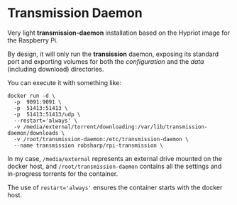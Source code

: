Transmission Daemon
===================

Very light **transmission-daemon** installation based on the Hypriot image for
the Raspberry Pi.

By design, it will only run the **transission** daemon, exposing its standard
port and exporting volumes for both the *configuration* and the *data*
(including download) directories.

You can execute it with something like:

```
docker run -d \
  -p  9091:9091 \
  -p  51413:51413 \
  -p  51413:51413/udp \
  --restart='always' \
  -v /media/external/torrent/downloading:/var/lib/transmission-daemon/downloads \
  -v /root/transmission-daemon:/etc/transmission-daemon \
  --name transmission robsharp/rpi-transmission \
```

In my case, `/media/external` represents an external drive mounted on the docker
host, and `/root/transmission-daemon` contains all the settings and in-progress
torrents for the container.

The use of `restart='always'` ensures the container starts with the docker host.
